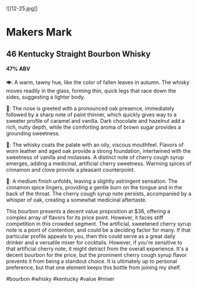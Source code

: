 ![[12-25.jpg]]
# Makers Mark
## 46 Kentucky Straight Bourbon Whisky
#### 47% ABV
👁: A warm, tawny hue, like the color of fallen leaves in autumn. The whisky moves readily in the glass, forming thin, quick legs that race down the sides, suggesting a lighter body.

👃: The nose is greeted with a pronounced oak presence, immediately followed by a sharp note of paint thinner, which quickly gives way to a sweeter profile of caramel and vanilla. Dark chocolate and hazelnut add a rich, nutty depth, while the comforting aroma of brown sugar provides a grounding sweetness.

👅: The whisky coats the palate with an oily, viscous mouthfeel. Flavors of worn leather and aged oak provide a strong foundation, intertwined with the sweetness of vanilla and molasses. A distinct note of cherry cough syrup emerges, adding a medicinal, artificial cherry sweetness. Warming spices of cinnamon and clove provide a pleasant counterpoint. 

🏁: A medium finish unfolds, leaving a slightly astringent sensation. The cinnamon spice lingers, providing a gentle burn on the tongue and in the back of the throat. The cherry cough syrup note persists, accompanied by a whisper of oak, creating a somewhat medicinal aftertaste. 

This bourbon presents a decent value proposition at $36, offering a complex array of flavors for its price point. However, it faces stiff competition in this crowded segment. The artificial, sweetened cherry syrup note is a point of contention, and could be a deciding factor for many. If that particular profile appeals to you, then this could serve as a great daily drinker and a versatile mixer for cocktails. However, if you're sensitive to that artificial cherry note, it might detract from the overall experience. It's a decent bourbon for the price, but the prominent cherry cough syrup flavor prevents it from being a standout choice. It is ultimately up to personal preference, but that one element keeps this bottle from joining my shelf.

#bourbon #whisky #kentucky #value #mixer